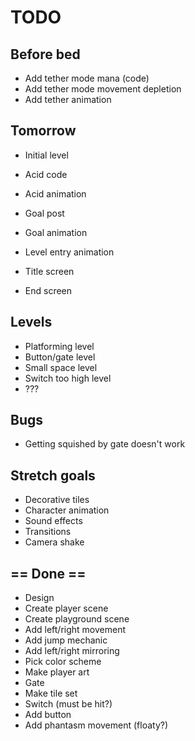 # TODO

## Before bed

- Add tether mode mana (code)
- Add tether mode movement depletion
- Add tether animation

## Tomorrow

- Initial level
- Acid code
- Acid animation
- Goal post
- Goal animation

- Level entry animation
- Title screen
- End screen

## Levels

- Platforming level
- Button/gate level
- Small space level
- Switch too high level
- ???

## Bugs

- Getting squished by gate doesn't work

## Stretch goals

- Decorative tiles
- Character animation
- Sound effects
- Transitions
- Camera shake

## == Done ==

- Design
- Create player scene
- Create playground scene
- Add left/right movement
- Add jump mechanic
- Add left/right mirroring
- Pick color scheme
- Make player art
- Gate
- Make tile set
- Switch (must be hit?)
- Add button
- Add phantasm movement (floaty?)
